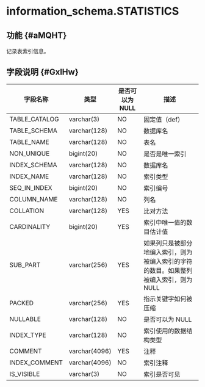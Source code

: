 information_schema.STATISTICS 
==================================================



功能 {#aMQHT}
-----------

记录表索引信息。

字段说明 {#GxlHw}
-------------



|   **字段名称**    |    **类型**     | **是否可以为 NULL** |                    **描述**                     |
|---------------|---------------|----------------|-----------------------------------------------|
| TABLE_CATALOG | varchar(3)    | NO             | 固定值（def）                                      |
| TABLE_SCHEMA  | varchar(128)  | NO             | 数据库名                                          |
| TABLE_NAME    | varchar(128)  | NO             | 表名                                            |
| NON_UNIQUE    | bigint(20)    | NO             | 是否是唯一索引                                       |
| INDEX_SCHEMA  | varchar(128)  | NO             | 数据库名                                          |
| INDEX_NAME    | varchar(128)  | NO             | 索引类型                                          |
| SEQ_IN_INDEX  | bigint(20)    | NO             | 索引编号                                          |
| COLUMN_NAME   | varchar(128)  | NO             | 列名                                            |
| COLLATION     | varchar(128)  | YES            | 比对方法                                          |
| CARDINALITY   | bigint(20)    | YES            | 索引中唯一值的数目估计值                                  |
| SUB_PART      | varchar(256)  | YES            | 如果列只是被部分地编入索引，则为被编入索引的字符的数目。如果整列被编入索引，则为 NULL |
| PACKED        | varchar(256)  | YES            | 指示关键字如何被压缩                                    |
| NULLABLE      | varchar(128)  | NO             | 是否可以为 NULL                                    |
| INDEX_TYPE    | varchar(128)  | NO             | 索引使用的数据结构类型                                   |
| COMMENT       | varchar(4096) | YES            | 注释                                            |
| INDEX_COMMENT | varchar(4096) | NO             | 索引注释                                          |
| IS_VISIBLE    | varchar(3)    | NO             | 索引是否可见                                        |


